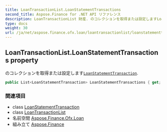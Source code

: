 ```yaml
---
title: LoanTransactionList.LoanStatementTransactions
second_title: Aspose.Finance for .NET API リファレンス
description: LoanTransactionList 財産. のコレクションを取得または設定しますLoanStatementTransaction.
type: docs
weight: 30
url: /ja/net/aspose.finance.ofx.loan/loantransactionlist/loanstatementtransactions/
---
```

## LoanTransactionList.LoanStatementTransactions property

のコレクションを取得または設定します[`LoanStatementTransaction`](../../loanstatementtransaction/).

```csharp
public List<LoanStatementTransaction> LoanStatementTransactions { get; set; }
```

### 関連項目

* class [LoanStatementTransaction](../../loanstatementtransaction/)
* class [LoanTransactionList](../)
* 名前空間 [Aspose.Finance.Ofx.Loan](../../loantransactionlist/)
* 組み立て [Aspose.Finance](../../../)


